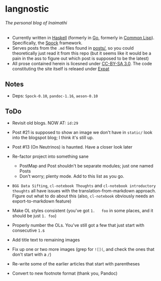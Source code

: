 # langnostic
###### The personal blog of Inaimathi

- Currently written in [Haskell](https://www.haskell.org/) (formerly in [Go](http://golang.org/), formerly in [Common Lisp](https://common-lisp.net/)). Specifically, the [Spock](https://www.spock.li/) framework.
- Serves posts from the `.md` files found in [posts/](https://github.com/Inaimathi/langnostic/tree/master/posts/), so you could theoretically just read it from this repo (but it seems like it would be a pain in the ass to figure out which post is supposed to be the latest)
- All prose contained herein is licesned under [CC-BY-SA 3.0](http://creativecommons.org/licenses/by-sa/3.0/). The code constituting the site itself is releaed under [Expat](http://directory.fsf.org/wiki/License:Expat)

## Notes

- Deps: `Spock-0.10`, `pandoc-1.16`, `aeson-0.10`

## ToDo

- Revisit old blogs. NOW AT: `id:29`
- Post #21 is supposed to show an image we don't have in `static/` look into the blogspot blog; I think it's still up.
- Post #13 (On Neutrinos) is haunted. Have a closer look later

- Re-factor project into something sane
	- PostMap and Post shouldn't be separate modules; just one named Posts
	- Don't worry; plenty mode. Add to this list as you go.

- `BGG Data Sifting`, `cl-notebook Thoughts` and `cl-notebook introductory thoughts` all have issues with the translation-from-markdown approach. Figure out what to do about this (also, `cl-notebook` obviously needs an export-to-markdown feature)

- Make OL styles consistent (you've got `1.   foo` in some places, and it should be just `1. foo`)
- Properly number the OLs. You've still got a few that just start with consecutive `1.`s
- Add title text to remaining images
- Fix up one or two more images (grep for `![](`, and check the ones that don't start with a `/`)
- Re-write some of the earlier articles that start with parentheses
- Convert to new footnote format (thank you, Pandoc)
